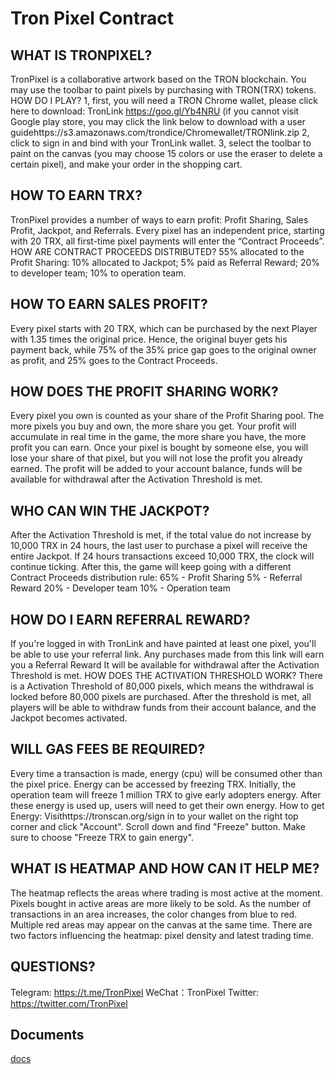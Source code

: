 # Tron Pixel Contract


## WHAT IS TRONPIXEL?

TronPixel is a collaborative artwork based on the TRON blockchain. You may use the toolbar to paint pixels by purchasing with TRON(TRX) tokens.
 HOW DO I PLAY?
1, first, you will need a TRON Chrome wallet, please click here to download: TronLink https://goo.gl/Yb4NRU (if you cannot visit Google play store, you may click the link below to download with a user guidehttps://s3.amazonaws.com/trondice/Chromewallet/TRONlink.zip
2, click to sign in and bind with your TronLink wallet. 
3, select the toolbar to paint on the canvas (you may choose 15 colors or use the eraser to delete a certain pixel), and make your order in the shopping cart.

## HOW TO EARN TRX?

TronPixel provides a number of ways to earn profit: Profit Sharing, Sales Profit, Jackpot, and Referrals. Every pixel has an independent price, starting with 20 TRX, all first-time pixel payments will enter the “Contract Proceeds”.
 HOW ARE CONTRACT PROCEEDS DISTRIBUTED?
55% allocated to the Profit Sharing: 
10% allocated to Jackpot;
5% paid as Referral Reward;
20% to developer team;
10% to operation team.

## HOW TO EARN SALES PROFIT?

Every pixel starts with 20 TRX, which can be purchased by the next Player with 1.35 times the original price. Hence, the original buyer gets his payment back, while 75% of the 35% price gap goes to the original owner as profit, and 25% goes to the Contract Proceeds.

## HOW DOES THE PROFIT SHARING WORK?

Every pixel you own is counted as your share of the Profit Sharing pool. The more pixels you buy and own, the more share you get. Your profit will accumulate in real time in the game, the more share you have, the more profit you can earn. Once your pixel is bought by someone else, you will lose your share of that pixel, but you will not lose the profit you already earned. The profit will be added to your account balance, funds will be available for withdrawal after the Activation Threshold is met.

## WHO CAN WIN THE JACKPOT?

After the Activation Threshold is met, if the total value do not increase by 10,000 TRX in 24 hours, the last user to purchase a pixel will receive the entire Jackpot. If 24 hours transactions exceed 10,000 TRX, the clock will continue ticking. 
After this, the game will keep going with a different Contract Proceeds distribution rule: 
65% - Profit Sharing 
5% - Referral Reward 
20% - Developer team 
10% - Operation team

## HOW DO I EARN REFERRAL REWARD?

If you're logged in with TronLink and have painted at least one pixel, you'll be able to use your referral link. Any purchases made from this link will earn you a Referral Reward It will be available for withdrawal after the Activation Threshold is met.
 HOW DOES THE ACTIVATION THRESHOLD WORK?
There is a Activation Threshold of 80,000 pixels, which means the withdrawal is locked before 80,000 pixels are purchased. After the threshold is met, all players will be able to withdraw funds from their account balance, and the Jackpot becomes activated.

## WILL GAS FEES BE REQUIRED?

Every time a transaction is made, energy (cpu) will be consumed other than the pixel price. Energy can be accessed by freezing TRX. Initially, the operation team will freeze 1 million TRX to give early adopters energy. After these energy is used up, users will need to get their own energy. How to get Energy: Visithttps://tronscan.org/sign in to your wallet on the right top corner and click "Account". Scroll down and find "Freeze" button. Make sure to choose "Freeze TRX to gain energy".

## WHAT IS HEATMAP AND HOW CAN IT HELP ME?

The heatmap reflects the areas where trading is most active at the moment. Pixels bought in active areas are more likely to be sold. As the number of transactions in an area increases, the color changes from blue to red. Multiple red areas may appear on the canvas at the same time. There are two factors influencing the heatmap: pixel density and latest trading time.

## QUESTIONS?

Telegram: https://t.me/TronPixel
WeChat：TronPixel 
Twitter: https://twitter.com/TronPixel

## Documents

[docs](./docs)